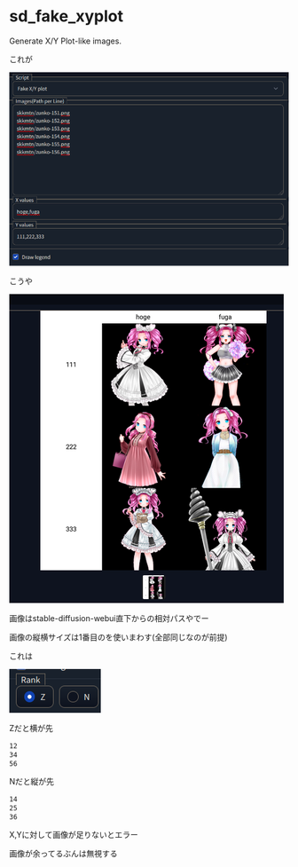 # sd_fake_xyplot
Generate X/Y Plot-like images.

これが

![input](doc/input.png)

こうや

![output](doc/output.png)

画像はstable-diffusion-webui直下からの相対パスやでー

画像の縦横サイズは1番目のを使いまわす(全部同じなのが前提)

これは

![output](doc/rank.png)

Zだと横が先
```
12
34
56
```

Nだと縦が先
```
14
25
36
```

X,Yに対して画像が足りないとエラー

画像が余ってるぶんは無視する
